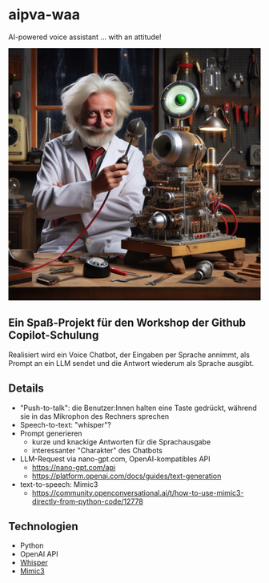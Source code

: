 # aipva-waa
AI-powered voice assistant ... with an attitude!

![Hallo](./mysterious-machine.png)

## Ein Spaß-Projekt für den Workshop der Github Copilot-Schulung

Realisiert wird ein Voice Chatbot, der Eingaben per Sprache annimmt, als Prompt
an ein LLM sendet und die Antwort wiederum als Sprache ausgibt.

## Details

- "Push-to-talk": die Benutzer:Innen halten eine Taste gedrückt, während sie in das Mikrophon des Rechners sprechen
- Speech-to-text: "whisper"?
- Prompt generieren
  - kurze und knackige Antworten für die Sprachausgabe
  - interessanter "Charakter" des Chatbots
- LLM-Request via nano-gpt.com, OpenAI-kompatibles API
  - https://nano-gpt.com/api
  - https://platform.openai.com/docs/guides/text-generation
- text-to-speech: Mimic3
  - https://community.openconversational.ai/t/how-to-use-mimic3-directly-from-python-code/12778

## Technologien
- Python
- OpenAI API
- [Whisper](https://github.com/openai/whisper)
- [Mimic3](https://community.openconversational.ai/t/introducing-mimic-3/12256) 
